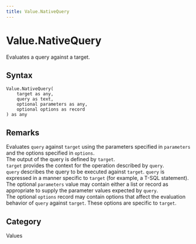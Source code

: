 ```yaml
---
title: Value.NativeQuery
---
```


# Value.NativeQuery


Evaluates a query against a target.


## Syntax

```powerquery
Value.NativeQuery(
    target as any,
    query as text,
    optional parameters as any,
    optional options as record
) as any
```


## Remarks

Evaluates <code>query</code> against <code>target</code> using the parameters specified in <code>parameters</code> and the options specified in <code>options</code>.<br />The output of the query is defined by <code>target</code>.<br /><code>target</code> provides the context for the operation described by <code>query</code>.<br /><code>query</code> describes the query to be executed against <code>target</code>. <code>query</code> is expressed in a manner specific to <code>target</code> (for example, a T-SQL statement).<br />The optional <code>parameters</code> value may contain either a list or record as appropriate to supply the parameter values expected by <code>query</code>.<br />The optional <code>options</code> record may contain options that affect the evaluation behavior of <code>query</code> against <code>target</code>. These options are specific to <code>target</code>.<br />



## Category
Values
